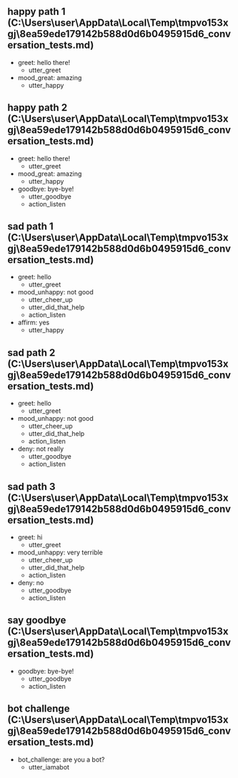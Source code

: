 ## happy path 1 (C:\Users\user\AppData\Local\Temp\tmpvo153xgj\8ea59ede179142b588d0d6b0495915d6_conversation_tests.md)
* greet: hello there!
    - utter_greet
* mood_great: amazing   <!-- predicted: greet: amazing -->
    - utter_happy   <!-- predicted: utter_greet -->


## happy path 2 (C:\Users\user\AppData\Local\Temp\tmpvo153xgj\8ea59ede179142b588d0d6b0495915d6_conversation_tests.md)
* greet: hello there!
    - utter_greet
* mood_great: amazing   <!-- predicted: greet: amazing -->
    - utter_happy   <!-- predicted: utter_greet -->
* goodbye: bye-bye!
    - utter_goodbye   <!-- predicted: utter_ask_country -->
    - action_listen   <!-- predicted: action_reset_slot -->


## sad path 1 (C:\Users\user\AppData\Local\Temp\tmpvo153xgj\8ea59ede179142b588d0d6b0495915d6_conversation_tests.md)
* greet: hello
    - utter_greet
* mood_unhappy: not good   <!-- predicted: negativeRepsone: not good -->
    - utter_cheer_up   <!-- predicted: utter_goodbye -->
    - utter_did_that_help   <!-- predicted: action_listen -->
    - action_listen   <!-- predicted: action_reset_slot -->
* affirm: yes
    - utter_happy   <!-- predicted: utter_greet -->


## sad path 2 (C:\Users\user\AppData\Local\Temp\tmpvo153xgj\8ea59ede179142b588d0d6b0495915d6_conversation_tests.md)
* greet: hello
    - utter_greet
* mood_unhappy: not good   <!-- predicted: negativeRepsone: not good -->
    - utter_cheer_up   <!-- predicted: utter_goodbye -->
    - utter_did_that_help   <!-- predicted: action_listen -->
    - action_listen   <!-- predicted: action_reset_slot -->
* deny: not really   <!-- predicted: showAll: not really -->
    - utter_goodbye   <!-- predicted: utter_ask_country -->
    - action_listen   <!-- predicted: action_reset_slot -->


## sad path 3 (C:\Users\user\AppData\Local\Temp\tmpvo153xgj\8ea59ede179142b588d0d6b0495915d6_conversation_tests.md)
* greet: hi
    - utter_greet
* mood_unhappy: very terrible   <!-- predicted: totalTest: very terrible -->
    - utter_cheer_up   <!-- predicted: utter_ask_country -->
    - utter_did_that_help   <!-- predicted: action_listen -->
    - action_listen   <!-- predicted: action_reset_slot -->
* deny: no   <!-- predicted: negativeRepsone: no -->
    - utter_goodbye
    - action_listen   <!-- predicted: action_reset_slot -->


## say goodbye (C:\Users\user\AppData\Local\Temp\tmpvo153xgj\8ea59ede179142b588d0d6b0495915d6_conversation_tests.md)
* goodbye: bye-bye!
    - utter_goodbye   <!-- predicted: utter_greet -->
    - action_listen   <!-- predicted: action_reset_slot -->


## bot challenge (C:\Users\user\AppData\Local\Temp\tmpvo153xgj\8ea59ede179142b588d0d6b0495915d6_conversation_tests.md)
* bot_challenge: are you a bot?   <!-- predicted: showAll: are you a bot? -->
    - utter_iamabot   <!-- predicted: utter_ask_country -->


